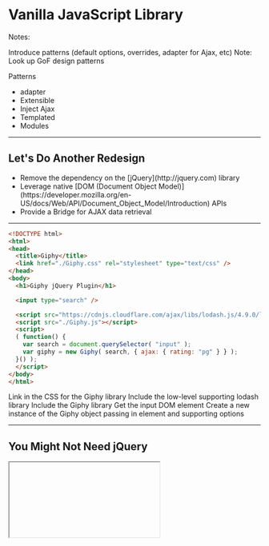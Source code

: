 # Vanilla JavaScript Library

Notes:

Introduce patterns (default options, overrides, adapter for Ajax, etc)
Note: Look up GoF design patterns

Patterns

* adapter
* Extensible
* Inject Ajax
* Templated
* Modules

------

## Let's Do Another Redesign

<!-- .slide: data-title="Vanilla JavaScript Library" data-state="somestate" -->

<ul>
	<li class="fragment">Remove the dependency on the [jQuery](http://jquery.com) library</li>
	<li class="fragment">Leverage native [DOM (Document Object Model)](https://developer.mozilla.org/en-US/docs/Web/API/Document_Object_Model/Introduction) APIs</li>
	<li class="fragment">Provide a Bridge for AJAX data retrieval</li>
</ul>

------

<!-- .slide: data-title="Vanilla JavaScript Library" data-state="somestate" data-menu-title="Usage" -->

```html
<!DOCTYPE html>
<html>
<head>
  <title>Giphy</title>
  <link href="./Giphy.css" rel="stylesheet" type="text/css" />
</head>
<body>
  <h1>Giphy jQuery Plugin</h1>

  <input type="search" />

  <script src="https://cdnjs.cloudflare.com/ajax/libs/lodash.js/4.9.0/lodash.min.js"></script>
  <script src="./Giphy.js"></script>
  <script>
  ( function() {
    var search = document.querySelector( "input" );
    var giphy = new Giphy( search, { ajax: { rating: "pg" } } );
  }() );
  </script>
</body>
</html>
```
<!-- .element: class="stretch" -->

<span class="fragment current-only focus-text focus-text--scroll" data-code-focus="5">Link in the CSS for the Giphy library</span>
<span class="fragment current-only focus-text focus-text--scroll" data-code-focus="12">Include the low-level supporting lodash library</span>
<span class="fragment current-only focus-text focus-text--scroll" data-code-focus="13">Include the Giphy library</span>
<span class="fragment current-only focus-text focus-text--scroll" data-code-focus="16">Get the input DOM element</span>
<span class="fragment current-only focus-text focus-text--scroll" data-code-focus="17">Create a new instance of the Giphy object passing in element and supporting options</span>

------

## You Might Not Need jQuery

<!-- .slide: data-title="Vanilla JavaScript Library" data-state="resources" -->

<iframe data-src="http://youmightnotneedjquery.com/" class="stretch" />

------

## Vanilla JavaScript Library

<!-- .slide: data-title="Vanilla JavaScript Library" data-state="resources" -->

```js
(function ( _, window, document, undefined ) {
	function Giphy( element, options ) {
		this.element = element;
		this.options = _.merge( {}, Giphy.defaults, options );
		this.init();
	}

	Giphy.prototype.init = function() {
		this.giphy = this.createElementFromString( this.options.templates.wrapper );
		this.element.parentNode.replaceChild( this.giphy, this.element );
		this.giphy.appendChild( this.element );

		this.search = this.createElementFromString( this.options.templates.search );
		this.giphy.appendChild( this.search );

		this.controls = this.createElementFromString( this.options.templates.controls );
		this.controls.setAttribute( "hidden", "hidden" );
		this.giphy.appendChild( this.controls );

		this.prev = this.controls.querySelector( ".Giphy-prev" );
		this.next = this.controls.querySelector( ".Giphy-next" );

		this.wireEventHandlers();
	};

	Giphy.prototype.createElementFromString = function( markup ) {
		var wrapper = document.createElement( "div" );
		wrapper.innerHTML = markup;
		return wrapper.firstChild;
	};

	Giphy.prototype.wireEventHandlers = function() {
		this.controls.addEventListener( "keydown", this.handleControlKey.bind( this ) );
		this.prev.addEventListener( "click", this.navigate.bind( this, -1 ) );
		this.next.addEventListener( "click", this.navigate.bind( this, +1 ) );
		this.search.addEventListener( "click", this.handleSearchClick.bind( this ) );
		this.element.addEventListener( "keypress", this.handleEnter.bind( this ) );
		this.element.addEventListener( "giphy-list-updated", this.handleListUpdated.bind( this ) );
		this.element.addEventListener( "giphy-item-updated", this.handleItemUpdated.bind( this ) );
	};

	Giphy.prototype.handleControlKey = function( e ) {
		switch ( e.which ) {
			case 37 : this.navigate( -1 ); break;
			case 39 : this.navigate( +1 ); break;
		}
	};

	Giphy.prototype.handleSearchClick = function( e ) {
		if ( !this.giphy.classList.contains( "Giphy--search" ) ) {
			this.request( this.element.value ).then( this.handleResponse.bind( this ) );
		} else {
			this.reset();
		}
	};

	Giphy.prototype.handleEnter = function( e ) {
		if ( e.which === 13 ) {
			this.request( this.element.value )
			 .then( this.handleResponse.bind( this ) );
		}
	};

	Giphy.prototype.handleListUpdated = function( e ) {
		var list = e.detail;
		this.items = list;
		this.itemIndex = 0;
		this.preload( list );
		this.giphy.classList.add( "Giphy--search" );
		this.gif = document.createElement( "img" );
		this.giphy.appendChild( this.gif );
		this.controls.removeAttribute( "hidden" );
	};

	Giphy.prototype.handleItemUpdated = function( e ) {
		var item = e.detail;
		this.gif.setAttribute( "src", item.url );
		this.controls.setAttribute( "data-count", ( this.itemIndex + 1 ) + " of " + this.items.length );
		this.gif.blur();
	};

	Giphy.prototype.reset = function() {
		this.controls.setAttribute( "hidden", "hidden" );
		this.gif.parentNode.removeChild( this.gif );
		this.giphy.classList.remove( "Giphy--search" );
	};

	Giphy.prototype.preload = function( gifs ) {
		var preloaded = [];
		gifs.forEach( function( gif, index ) {
			preloaded[ index ] = new Image();
			preloaded[ index ].src = gif.url;
		} );
		return preloaded;
	};

	Giphy.prototype.navigate = function( difference ) {
		if ( difference < 0 ) {
			if ( this.itemIndex >= 1 ) { this.itemIndex--; }
		} else if ( difference > 0 ) {
			if ( this.itemIndex < this.items.length - 1 ) { this.itemIndex++; }
		} else {
			return;
		}

		var itemUpdatedEvent = new CustomEvent( "giphy-item-updated", {
			"detail": this.items[ this.itemIndex ]
		} );
		this.element.dispatchEvent( itemUpdatedEvent );
	};

	Giphy.prototype.request = function( value ) {
		return this.options.fetch(
			this.options.ajax.url,
			this.options.encoder( {
				searchTerm: value,
				apiKey: this.options.ajax.apiKey,
				rating: this.options.ajax.rating
			} )
		);
	};

	Giphy.prototype.handleResponse = function( response ) {
		var list = this.options.decoder( response );
		var item = list && list.length ? list[ 0 ] : {};
		var listUpdatedEvent = new CustomEvent( "giphy-list-updated", {
			"detail": list
		} );
		var itemUpdatedEvent = new CustomEvent( "giphy-item-updated", {
			"detail": item
		} );
		this.element.dispatchEvent( listUpdatedEvent );
		this.element.dispatchEvent( itemUpdatedEvent );
	};

	Giphy.defaults = {
		templates: {
			wrapper: "<div class='Giphy'></div>",
			search: "<div class='Giphy-toggle'></div>",
			controls: "<div class='Giphy-controls' tabindex='0'><span class='Giphy-prev'></span><span class='Giphy-next'></span></div>"
		},
		ajax: {
			url: "http://api.giphy.com/v1/gifs/search",
			apiKey: "dc6zaTOxFJmzC",
			rating: "g"
		},
		encoder: function( data ) {
			return {
				q: data.searchTerm,
				api_key: data.apiKey, // jscs:disable requireCamelCaseOrUpperCaseIdentifiers
				rating: data.rating
			};
		},
		decoder: function( response ) {
			var list = ( response && response.data ) || [];
			return list.map( function( item ) {
				return {
					url: item.images.downsized.url
				};
			} );
		},
		params: function( data ) {
			if ( data ) {
				return "?" + Object.keys( data ).map( function( key ) {
					return key + "=" + encodeURIComponent( data[ key ] );
				} ).join( "&" );
			}
			return "";
		},
		fetch: function( url, data ) {
			return new Promise( function( resolve, reject ) {
				url += this.params( data );
				window.fetch( url ).then( function( response ) {
					response.json().then( function( json ) {
						resolve( json );
					} );
				} ).catch( function( exception ) {
					reject( exception );
				} );
			}.bind( this ) );
		}
	};

	window.Giphy = Giphy;
})( _, window, document );
```
<!-- .element: class="stretch" -->

<span class="fragment current-only focus-text focus-text--scroll" data-code-focus="2-6">Library Constructor Function</span>
<span class="fragment current-only focus-text focus-text--scroll" data-code-focus="4">ES5 doesn't have an `_.extend` method like jQuery's, so pulling in lodash</span>
<span class="fragment current-only focus-text focus-text--scroll" data-code-focus="10">`replaceChild` is used instead of jQuery's `wrap` method</span>
<span class="fragment current-only focus-text focus-text--scroll" data-code-focus="14">`appendChild` is used instead of jQuery's `append` method</span>
<span class="fragment current-only focus-text focus-text--scroll" data-code-focus="17">`setAttribute` is used instead of jQuery's `attr` method</span>
<span class="fragment current-only focus-text focus-text--scroll" data-code-focus="20">`querySelector` is used instead of the `$jQuery()` function</span>
<span class="fragment current-only focus-text focus-text--scroll" data-code-focus="16,26-30">`createElementFromString` method for creating elements from a template</span>
<span class="fragment current-only focus-text focus-text--scroll" data-code-focus="33">`addEventListener` is used instead of jQuery's `on` method</span>
<span class="fragment current-only focus-text focus-text--scroll" data-code-focus="38-39">Native DOM supports custom events as well</span>
<span class="fragment current-only focus-text focus-text--scroll" data-code-focus="50">`classList.contains` is used instead of jQuery's `hasClass` method</span>
<span class="fragment current-only focus-text focus-text--scroll" data-code-focus="69">`classList.add` is used instead of jQuery's `addClass` method</span>
<span class="fragment current-only focus-text focus-text--scroll" data-code-focus="84">`removeChild` is used instead of jQuery's `remove` method</span>
<span class="fragment current-only focus-text focus-text--scroll" data-code-focus="106-109">`CustomEvent` and `dispatchEvent` are used instead of jQuery's `trigger` with a custom type</span>
<span class="fragment current-only focus-text focus-text--scroll" data-code-focus="113-120">`this.options.fetch` is bridged to decouple the abstraction from the implementation</span>
<span class="fragment current-only focus-text focus-text--scroll" data-code-focus="136-182">Continue to provide a default set of options</span>
<span class="fragment current-only focus-text focus-text--scroll" data-code-focus="162-169">Provide a `params` implementation similar to [`URLSearchParams`](https://developer.mozilla.org/en-US/docs/Web/API/URLSearchParams)</span>
<span class="fragment current-only focus-text focus-text--scroll" data-code-focus="170-181">Create a `fetch` bridge which wraps the native `window.fetch` in a custom Promise</span>

Notes:

## Why a Fetch Bridge?

<!-- .slide: data-title="Vanilla JavaScript Library" data-state="somestate" -->

```js
( function() {
  var search = document.querySelector( "input" );
  var giphy = new Giphy( search, {
	fetch: jQuery.get
  } );
}() );
```

```js
( function() {
  var search = document.querySelector( "input" );
  var giphy = new Giphy( search, {
	fetch: function( url, data ) {
		return reqwest( {
			url: url,
			method: 'get',
			data: data
		} );
	},
	decoder: function( response ) {
		var list = ( response && response.data ) || [];
		return list.map( function( item ) {
			return {
				url: item.images.downsized.url
			};
		} );
	}
  } );
}() );
```

------

## Let's Update Our Unit Tests

<!-- .slide: data-title="Vanilla JavaScript Library" data-state="somestate" -->

```js
describe( "Vanilla JavaScript Library", function() {
	var fixture, giphy, element;
	var listOfGifs = [ { url: "1" }, { url: "2" }, { url: "3" } ];
	var gif = { url: "1" };

	beforeEach( function() {
		fixture = setFixtures( "<input id='giphy'></ul>" );
		element = document.querySelector( "input" );
		giphy = new Giphy( element );
	} );

	describe( "options", function() {
		it( "should have default options", function() {
			var defaults = Giphy.defaults;
			expect( defaults.templates ).toEqual( {
				wrapper: "<div class='Giphy'></div>",
				search: "<div class='Giphy-toggle'></div>",
				controls: "<div class='Giphy-controls' tabindex='0'><span class='Giphy-prev'></span><span class='Giphy-next'></span></div>"
			} );
			expect( defaults.ajax ).toEqual( {
				url: "http://api.giphy.com/v1/gifs/search",
				apiKey: "dc6zaTOxFJmzC",
				rating: "g"
			} );
			expect( defaults.encoder ).toBeTruthy();
			expect( defaults.decoder ).toBeTruthy();
			expect( defaults.params ).toBeTruthy();
			expect( defaults.fetch ).toBeTruthy();
		} );

		describe( "encoder", function() {
			it( "should return giphy api format", function() {
				var encoded = giphy.options.encoder( {
					searchTerm: "cats",
					apiKey: "abc123",
					rating: "g"
				} );
				expect( encoded ).toEqual( {
					q: "cats",
					api_key: "abc123",
					rating: "g"
				} );
			} );
		} );

		describe( "decoder", function() {
			it( "should default to an empty array if response or response.data is falsey", function() {
				var decoded = giphy.options.decoder();
				expect( decoded ).toEqual( [] );
			} );

			it( "should convert data array to objects with a url property", function() {
				var decoded = giphy.options.decoder( {
					data: [
						{ images: { downsized: { url: "1" } } },
						{ images: { downsized: { url: "2" } } },
						{ images: { downsized: { url: "3" } } }
					]
				} );
				expect( decoded ).toEqual( listOfGifs );
			} );
		} );

		describe( "params", function() {
			it( "should return empty string if no data", function() {
				var params = giphy.options.params();
				expect( params ).toBe( "" );
			} );

			it( "should return one param pair if passed one key/value", function() {
				var params = giphy.options.params( { cat: "fluffy" } );
				expect( params ).toBe( "?cat=fluffy" );
			} );

			it( "should encode a pair's value", function() {
				var params = giphy.options.params( { cat: "white fluffy" } );
				expect( params ).toBe( "?cat=white%20fluffy" );
			} );

			it( "should return two param pairs if passed two key/values", function() {
				var params = giphy.options.params( { cat: "fluffy", age: 4 } );
				expect( params ).toBe( "?cat=fluffy&age=4" );
			} );
		} );

		describe( "fetch", function() {
			beforeEach( function() {
				window.fetch = window.fetch || {};
				spyOn( giphy.options, "params" ).and.returnValue( "?test=1234" );
			} );

			afterEach( function() {
				delete window.fetch;
			} );

			describe( "resovle", function() {
				beforeEach( function() {
					spyOn( window, "fetch" ).and.callFake( function() {
						return new Promise( function( resolve, reject ) {
							debugger;
							resolve( {
								json: jasmine.createSpy().and.callFake( function() {
									return new Promise( function( solve, ject ) {
										solve( { test: 1234 } );
									} );
								} )
							} );
						} );
					} );
				} );

				it( "should return a promise", function() {
					function isPromise( promise ) {
						return _.isObject( promise ) &&
							promise.then instanceof Function &&
							promise.catch instanceof Function;
					}
					var promise = giphy.options.fetch( "http://request.com", { request: "abcd" } );
					var success = isPromise( promise );
					expect( isPromise( promise ) ).toBe( true );
				} );

				it( "should call window.fetch", function() {
					giphy.options.fetch( "http://request.com", { test: "1234" } );
 					expect( window.fetch ).toHaveBeenCalled();
				} );

				it( "should append params to the url", function() {
					giphy.options.fetch( "http://request.com", { test: "1234" } );
 					expect( window.fetch ).toHaveBeenCalledWith( "http://request.com?test=1234" );
				} );

				it( "should grab json and resolve on fetch success", function( done ) {
					giphy.options.fetch( "http://request.com", { test: "1234" } ).then( function( data ) {
						expect( data ).toEqual( { test: 1234 } );
						done();
					} );
 				} );
			} );

			describe( "reject", function() {
				beforeEach( function() {
					spyOn( window, "fetch" ).and.callFake( function() {
						return new Promise( function( resolve, reject ) {
							reject( "exception" );
						} );
					} );
				} );

				it( "should reject promise on fetch failure", function() {
					giphy.options.fetch( "http://request.com", { test: "1234" } ).catch( function( exception ) {
						expect( exception ).toEqual( "exception" );
						done();
					} );
				} );
			} );
		} );
	} );

	describe( "instance", function() {
		describe( "constructor", function() {
			it( "should save element as property", function() {
				expect( giphy.element ).toBe( element );
			} );

			it( "should save the merged options of defaults and passed in options", function() {
				expect( _.isPlainObject( giphy.options ) ).toBeTruthy();
			} );
		} );

		describe( "methods", function() {
			describe( "init", function() {
				it( "surrounds the element with a wrapper", function() {
					expect( giphy.element.parentNode.classList.contains( "Giphy") ).toBe( true );
				} );

				it( "adds template for the search toggle", function() {
					expect( giphy.search.classList.contains( "Giphy-toggle") ).toBe( true );
				} );

				it( "adds template for the controls", function() {
					expect( giphy.element.parentNode.querySelectorAll( ".Giphy-prev, .Giphy-next" ).length ).toBe( 2 );
				} );

				it( "should call wireEventHandlers", function() {
					spyOn( giphy, "wireEventHandlers" );
					giphy.init();
					expect( giphy.wireEventHandlers ).toHaveBeenCalled();
				} );

			} );

			describe( "createElementFromString", function() {
				it( "should return null if passed empty string", function() {
					var element = giphy.createElementFromString( "" );
					expect( element ).toBe( null );
				} );

				it( "should return null if passed invalid markup", function() {
					var element = giphy.createElementFromString( "<badmarkup" );
					expect( element ).toBe( null );
				} );

				it( "should return the firstChild of the markup passed", function() {
					var element = giphy.createElementFromString( "<p>goodmarkup</p>" );
					expect( element.tagName ).toBe( "P" );
				} );
			} );

			describe( "wireEventHandlers", function() {
				beforeEach( function() {
					spyOn( Element.prototype, "addEventListener" );
					giphy.wireEventHandlers();
				} );

				it( "should wire up keydown on controls", function() {
					expect( giphy.controls.addEventListener ).toHaveBeenCalledWith( "keydown", jasmine.any( Function ) );
				} );

				it( "should wire up click on prev control", function() {
					expect( giphy.prev.addEventListener ).toHaveBeenCalledWith( "click", jasmine.any( Function ) );
				} );

				it( "should wire up click on next control", function() {
					expect( giphy.next.addEventListener ).toHaveBeenCalledWith( "click", jasmine.any( Function ) );
				} );

				it( "should wire up click on search control", function() {
					expect( giphy.search.addEventListener ).toHaveBeenCalledWith( "click", jasmine.any( Function ) );
				} );

				it( "should wire up keypress on element control", function() {
					expect( giphy.element.addEventListener ).toHaveBeenCalledWith( "keypress", jasmine.any( Function ) );
				} );

				it( "should wire up giphy-list-updated on element control", function() {
					expect( giphy.element.addEventListener ).toHaveBeenCalledWith( "giphy-list-updated", jasmine.any( Function ) );
				} );

				it( "should wire up giphy-item-updated on element control", function() {
				  expect( giphy.element.addEventListener ).toHaveBeenCalledWith( "giphy-item-updated", jasmine.any( Function ) );
				} );
			} );

			describe( "handleControlKey", function() {
				beforeEach( function() {
					spyOn( giphy, "navigate" );;
				} );

				it( "should navigate backwards on left key", function() {
					giphy.handleControlKey( { which: 37 } );
					expect( giphy.navigate ).toHaveBeenCalledWith( -1 );
				} );

				it( "should navigate forwards on right key", function() {
					giphy.handleControlKey( { which: 39 } );
					expect( giphy.navigate ).toHaveBeenCalledWith( 1 );
				} );

				it( "should not navigate on any other key", function() {
					giphy.handleControlKey( { which: 1 } );
					expect( giphy.navigate ).not.toHaveBeenCalled();
				} );
			} );

			describe( "handleSearchClick", function() {
				beforeEach( function() {
					spyOn( giphy, "reset" );
					spyOn( giphy, "request" ).and.callFake( function() {
						var d = $.Deferred();
						d.resolve();
						return d.promise();
					} );
				} );

				it( "should reset if has Giphy--search", function() {
					giphy.giphy.classList.add( "Giphy--search" );
					giphy.handleSearchClick();
					expect( giphy.reset ).toHaveBeenCalled();
				} );

				it( "should search if doesn't have Giphy--search", function() {
					giphy.giphy.classList.remove( "Giphy--search" );
					giphy.handleSearchClick();
					expect( giphy.request ).toHaveBeenCalled();
				} );
			} );

			describe( "handleEnter", function() {
				beforeEach( function() {
					spyOn( giphy, "request" ).and.callFake( function() {
						var d = $.Deferred();
						d.resolve();
						return d.promise();
					} );
					spyOn( giphy, "handleResponse" );
				} );

				it( "should call search method for enter key", function() {
					giphy.element.value = "42";
					giphy.handleEnter( { which: 13 } );
					expect( giphy.request ).toHaveBeenCalledWith( "42" );
				} );

				it( "should not call search method for non-enter key", function() {
					giphy.handleEnter( { which: 10 } );
					expect( giphy.request ).not.toHaveBeenCalled();
				} );

				it( "should call handleResponse method on resolved search promise", function() {
					giphy.handleEnter( { which: 13 } );
					expect( giphy.handleResponse ).toHaveBeenCalled();
				} );
			} );

			describe( "handleListUpdated", function() {
				it( "should set the list instance to argument", function() {
					giphy.handleListUpdated( { detail: listOfGifs } );
					expect( giphy.items ).toBe( listOfGifs );
				} );

				it( "should reset the itemIndex", function() {
					giphy.handleListUpdated( { detail: [] } );
					expect( giphy.itemIndex ).toBe( 0 );
				} );

				it( "should call the preload method", function() {
					spyOn( giphy, "preload" );
					giphy.handleListUpdated( { detail: listOfGifs } );
					expect( giphy.preload ).toHaveBeenCalledWith( listOfGifs );
				} );

				it( "should add the Giphy--search class", function() {
					spyOn( giphy.giphy.classList, "add" );
					giphy.handleListUpdated( { detail: listOfGifs } );
					expect( giphy.giphy.classList.add ).toHaveBeenCalledWith( "Giphy--search" );
				} );

				it( "should append an image to gif", function() {
					spyOn( giphy.giphy, "appendChild" );
					giphy.handleListUpdated( { detail: listOfGifs } );
					expect( giphy.giphy.appendChild ).toHaveBeenCalledWith( giphy.gif );
				} );

				it( "should show the controls", function() {
					spyOn( giphy.controls, "removeAttribute" );
					giphy.handleListUpdated( { detail: listOfGifs } );
					expect( giphy.controls.removeAttribute ).toHaveBeenCalledWith( "hidden" );
				} );
			} );

			describe( "handleItemUpdated", function() {
				beforeEach( function() {
					giphy.handleListUpdated( { detail: listOfGifs } );
				} );

				it( "should update $gif src to item's url", function() {
					spyOn( giphy.gif, "setAttribute" );
					giphy.handleItemUpdated( { detail: gif } );
					expect( giphy.gif.setAttribute ).toHaveBeenCalledWith( "src", gif.url );
				} );

				it( "should update the data-count attribute", function() {
					spyOn( giphy.controls, "setAttribute" );
					giphy.handleItemUpdated( { detail: gif } );
					expect( giphy.controls.setAttribute ).toHaveBeenCalledWith( "data-count", "1 of 3" );
				} );

				it( "should blur the $gif", function() {
					spyOn( giphy.gif, "blur" );
					giphy.handleItemUpdated( { detail: gif } );
					expect( giphy.gif.blur ).toHaveBeenCalled();
				} );
			} );

			describe( "reset", function() {
				beforeEach( function() {
					giphy.handleListUpdated( { detail: listOfGifs } );
				} );

				it( "should hide controls", function() {
					spyOn( giphy.controls, "setAttribute" );
					giphy.reset();
					expect( giphy.controls.setAttribute ).toHaveBeenCalledWith( "hidden", "hidden" );
				} );

				it( "should remove the gif", function() {
					spyOn( giphy.gif.parentNode, "removeChild" );
					giphy.reset();
					expect( giphy.gif.parentNode.removeChild ).toHaveBeenCalled();
				} );

				it( "should remove the Giphy--serach class", function() {
					spyOn( giphy.giphy.classList, "remove" );
					giphy.reset();
					expect( giphy.giphy.classList.remove ).toHaveBeenCalledWith( "Giphy--search" );
				} );
			} );

			describe( "preload", function() {
				it( "should create images for each gif", function() {
					var images = giphy.preload( listOfGifs );
					expect( images ).toEqual( jasmine.any( Array ) );
					expect( images.length ).toBe( 3 );
				} );
			} );

			describe( "navigate", function() {
				beforeEach( function() {
					spyOn( Element.prototype, "dispatchEvent" );
					giphy.handleListUpdated( { detail: listOfGifs } );
				} );

				it( "should increase the index when passing a positive number", function() {
					giphy.navigate( 1 );
					expect( giphy.itemIndex ).toBe( 1 );
				} );

				it( "should decrease the index when passing a negative number", function() {
					var maxIndex = listOfGifs.length - 1;
					giphy.itemIndex = maxIndex;
					giphy.navigate( -1 );
					expect( giphy.itemIndex ).toBe( maxIndex - 1 );
				} );

				it( "should not increase past the length", function() {
					var maxIndex = listOfGifs.length - 1;
					giphy.itemIndex = maxIndex;
					giphy.navigate( 1 );
					expect( giphy.itemIndex ).toBe( maxIndex );
				} );

				it( "should not decrase past 0", function() {
					giphy.navigate( -1 );
					expect( giphy.itemIndex ).toBe( 0 );
				} );

				it( "should trigger the giphy-item-updated event", function() {
					giphy.navigate( 1 );
					expect( giphy.element.dispatchEvent ).toHaveBeenCalled();
				} );

				it( "should not trigger the event if difference is 0", function() {
					giphy.navigate( 0 );
					expect( giphy.element.dispatchEvent ).not.toHaveBeenCalled();
				} );
			} );

			describe( "request", function() {
				beforeEach( function() {
					spyOn( giphy.options, "fetch" );
					spyOn( giphy.options, "encoder" ).and.returnValue( listOfGifs );
				} );

				it( "should make a fetch call", function() {
					giphy.request( "cats" );
					expect( giphy.options.fetch ).toHaveBeenCalled();
				} );

				it( "should use options.url as the url", function() {
					var args;
					giphy.request( "cats" );
					args = giphy.options.fetch.calls.first().args[ 0 ]
					expect( args ).toBe( giphy.options.ajax.url );
				} );

				it( "should use call the options.encoder", function() {
					giphy.request( "cats" );
					expect( giphy.options.encoder ).toHaveBeenCalledWith( {
						searchTerm: "cats",
						apiKey: giphy.options.ajax.apiKey,
						rating: giphy.options.ajax.rating
					} );
				} );

				it( "should use the results from options.encoder as data", function() {
					var args;
					giphy.request( "cats" );
					args = giphy.options.fetch.calls.first().args[ 1 ]
					expect( args ).toBe( listOfGifs );
				} );
			} );

			describe( "handleResponse", function() {
				var response = {
					data: [
						{ images: { downsized: { url: "1" } } },
						{ images: { downsized: { url: "2" } } },
						{ images: { downsized: { url: "3" } } }
					]
				};
				beforeEach( function() {
					spyOn( giphy.options, "decoder" ).and.returnValue( listOfGifs );
					spyOn( giphy.element, "dispatchEvent" );
				} );

				it( "should call the options.decoder", function() {
					giphy.handleResponse( response );
					expect( giphy.options.decoder ).toHaveBeenCalledWith( response );
				} );

				it( "should trigger the giphy-list-updated event", function() {
					giphy.handleResponse( response );
					var args = giphy.element.dispatchEvent.calls.allArgs();
					var passed = args.some( function( arg ) {
						var customEvent = arg[ 0 ];
						if ( customEvent instanceof CustomEvent &&
							customEvent.type === "giphy-list-updated" &&
							customEvent.detail === listOfGifs ) {
							return true;
						}
					} );
					expect( passed ).toBe( true );
				} );

				it( "should trigger the giphy-item-updated event", function() {
					giphy.handleResponse( response );
					var args = giphy.element.dispatchEvent.calls.allArgs();
					var passed = args.some( function( arg ) {
						var customEvent = arg[ 0 ];
						if ( customEvent instanceof CustomEvent &&
							customEvent.type === "giphy-item-updated" &&
							customEvent.detail === listOfGifs[ 0 ] ) {
							return true;
						}
					} );
					expect( passed ).toBe( true );
				} );
			} );
		} );
	} );
} );
```
<!-- .element: class="stretch" -->

<span class="fragment current-only focus-text focus-text--scroll" data-code-focus="2-4">Module global variables and Test Data</span>

------

## Unit Test Coverage

<!-- .slide: data-title="Vanilla JavaScript Library" data-state="somestate" -->

![](./img/unit-test-coverage-vanilla.png)
<!-- .element: style="height: 400px;" -->

<small>7 more tests than previous, but we did add a few more methods</small>

------

## What about Universal Module Definition (UMD)?

<!-- .slide: data-title="Vanilla JavaScript Library" data-state="somestate" -->

```js
( function( root, factory ) {
	if ( typeof define === "function" && define.amd ) {
		define( [ "lodash" ], factory );
	} else if ( typeof exports === "object" ) {
		module.exports = factory( require( "lodash" ) );
	} else {
		root.Giphy = factory( root._ );
	}
}( this, function( _ ) {
	function Giphy( element, options ) { /* ... */ }

	return Giphy;
} ) );
```

<span class="fragment current-only focus-text" data-code-focus="2-3">If `amd` exists then define this module and indicate that it depends on `lodash`</span>
<span class="fragment current-only focus-text" data-code-focus="4-5">If CommonJS, then pass `lodash` to `factory` and `export` the results</span>
<span class="fragment current-only focus-text" data-code-focus="7">Else, assign result of `factory(root._)` to `root.Giphy` (Browser's `window`)</span>

<small>Code modified from [UMD: JavaScript modules that run anywhere](http://bob.yexley.net/umd-javascript-that-runs-anywhere/) by Bob Yexley ([@ryexley](https://twitter.com/ryexley))</small>

------

## UMD Usage

<!-- .slide: data-title="Vanilla JavaScript Library" data-state="somestate" -->

```js
// window.Giphy
var giphy = new Giphy( document.querySelector( "input" ) );
```

```js
// CommonJS
var Giphy = require( "giphy" );

var giphy = new Giphy( document.querySelector( "input" ) );
```

```js
// ES6 Modules
import Giphy from "giphy";

const giphy = new Giphy( document.querySelector( "input" ) );
```

```js
// AMD
require( [ "giphy" ], function( Giphy ) {
	var giphy = new Giphy( document.querySelector( "input" ) );
} );
```

------

## So... It Works

<!-- .slide: data-title="Vanilla JavaScript Library" data-state="somestate" -->

![](./img/r2d2-travolta.gif)
<!-- .element: style="height: 400px;" -->

### but what about React, Angular, etc...!?!
<!-- .element: class="fragment" -->

------

## Resources

<!-- .slide: data-title="Vanilla JavaScript Library" data-state="resources" -->

* [UMD: JavaScript modules that run anywhere](http://bob.yexley.net/umd-javascript-that-runs-anywhere/)
* [Source Code](https://github.com/elijahmanor/framework-independent-javascript-components/tree/master/src/3-vanilla)
